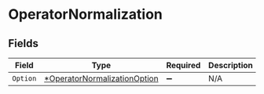 # OperatorNormalization


## Fields

| Field                                                                              | Type                                                                               | Required                                                                           | Description                                                                        |
| ---------------------------------------------------------------------------------- | ---------------------------------------------------------------------------------- | ---------------------------------------------------------------------------------- | ---------------------------------------------------------------------------------- |
| `Option`                                                                           | [*OperatorNormalizationOption](../../models/shared/operatornormalizationoption.md) | :heavy_minus_sign:                                                                 | N/A                                                                                |